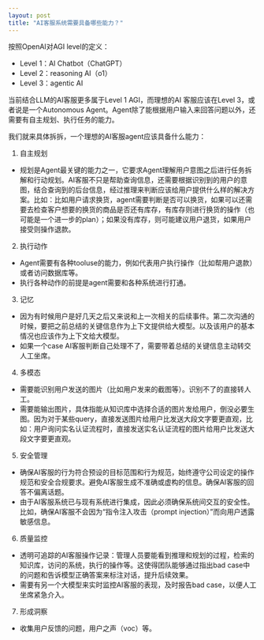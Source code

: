```yaml
---
layout: post
title: "AI客服系统需要具备哪些能力？"
---
```


按照OpenAI对AGI level的定义：
- Level 1：AI Chatbot（ChatGPT）
- Level 2：reasoning AI（o1）
- Level 3：agentic AI

当前结合LLM的AI客服更多属于Level 1 AGI，而理想的AI 客服应该在Level 3，或者说是一个Autonomous Agent。Agent除了能根据用户输入来回答问题以外，还需要有自主规划、执行任务的能力。

我们就来具体拆拆，一个理想的AI客服agent应该具备什么能力：

1. 自主规划
  - 规划是Agent最关键的能力之一，它要求Agent理解用户意图之后进行任务拆解和行动规划。AI客服不只是帮助查询信息，还需要根据识别到的用户的意图，结合查询到的后台信息，经过推理来判断应该给用户提供什么样的解决方案。比如：比如用户请求换货，agent需要判断是否可以换货，如果可以还需要去检查客户想要的换货的商品是否还有库存，有库存则进行换货的操作（也可能是一个进一步的plan）；如果没有库存，则可能建议用户退货，如果用户接受则操作退款。
2. 执行动作
  - Agent需要有各种tooluse的能力，例如代表用户执行操作（比如帮用户退款）或者访问数据库等。
  - 执行各种动作的前提是agent需要和各种系统进行打通。
3. 记忆
  - 因为有时候用户是好几天之后又来说和上一次相关的后续事件。第二次沟通的时候，要把之前总结的关键信息作为上下文提供给大模型。以及该用户的基本情况也应该作为上下文给大模型。
  - 如果一个case AI客服判断自己处理不了，需要带着总结的关键信息主动转交人工坐席。
4. 多模态
  - 需要能识别用户发送的图片（比如用户发来的截图等）。识别不了的直接转人工。
  - 需要能输出图片，具体指能从知识库中选择合适的图片发给用户，倒没必要生图。因为对于某些query，直接发送图片给用户比发送大段文字要更直观，比如：用户询问实名认证流程时，直接发送实名认证流程的图片给用户比发送大段文字要更直观。
5. 安全管理
  - 确保AI客服的行为符合预设的目标范围和行为规范，始终遵守公司设定的操作规范和安全合规要求。避免AI客服生成不准确或虚构的信息。确保AI客服的回答不偏离话题。
  - 由于AI客服系统已与现有系统进行集成，因此必须确保系统间交互的安全性。比如，确保AI客服不会因为“指令注入攻击（prompt injection）”而向用户透露敏感信息。
6. 质量监控
  - 透明可追踪的AI客服操作记录：管理人员要能看到推理和规划的过程，检索的知识库，访问的系统，执行的操作等。这使得团队能够通过指出bad case中的问题和告诉模型正确答案来标注对话，提升后续效果。
  - 需要有另一个大模型来实时监控AI客服的表现，及时报告bad case，以便人工坐席紧急介入。
7. 形成洞察
  - 收集用户反馈的问题，用户之声（voc）等。
